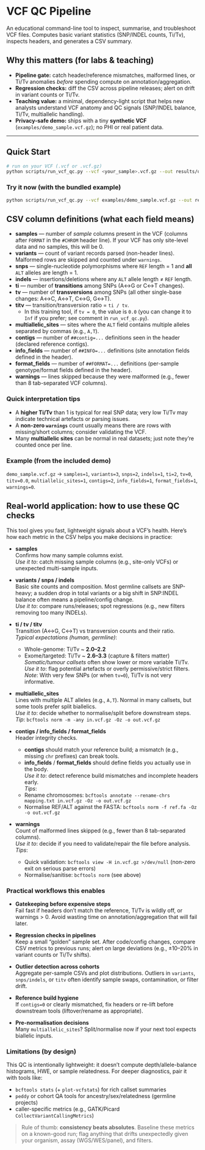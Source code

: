 # VCF QC Pipeline

An educational command-line tool to inspect, summarise, and troubleshoot VCF files.
Computes basic variant statistics (SNP/INDEL counts, Ti/Tv), inspects headers, and generates a CSV summary.


## Why this matters (for labs & teaching)

- **Pipeline gate:** catch header/reference mismatches, malformed lines, or Ti/Tv anomalies *before* spending compute on annotation/aggregation.
- **Regression checks:** diff the CSV across pipeline releases; alert on drift in variant counts or Ti/Tv.
- **Teaching value:** a minimal, dependency-light script that helps new analysts understand VCF anatomy and QC signals (SNP/INDEL balance, Ti/Tv, multiallelic handling).
- **Privacy-safe demo:** ships with a tiny **synthetic VCF** (`examples/demo_sample.vcf.gz`); no PHI or real patient data.

---

## Quick Start

```bash
# run on your VCF (.vcf or .vcf.gz)
python scripts/run_vcf_qc.py --vcf <your_sample>.vcf.gz --out results/qc_summary.csv
```

### Try it now (with the bundled example)

```bash
python scripts/run_vcf_qc.py --vcf examples/demo_sample.vcf.gz --out results/qc_summary.csv
```

## CSV column definitions (what each field means)

- **samples** — number of *sample* columns present in the VCF (columns after `FORMAT` in the `#CHROM` header line). If your VCF has only site-level data and no samples, this will be 0.
- **variants** — count of variant records parsed (non-header lines). Malformed rows are skipped and counted under `warnings`.
- **snps** — single-nucleotide polymorphisms where `REF` length = 1 and **all** `ALT` alleles are length = 1.
- **indels** — insertions/deletions where any `ALT` allele length ≠ `REF` length.
- **ti** — number of **transitions** among SNPs (A↔G or C↔T changes).
- **tv** — number of **transversions** among SNPs (all other single-base changes: A↔C, A↔T, C↔G, G↔T).
- **titv** — transition/transversion ratio = `ti / tv`.  
  - In this training tool, if `tv = 0`, the value is `0.0` (you can change it to `Inf` if you prefer; see comment in `run_vcf_qc.py`).
- **multiallelic_sites** — sites where the `ALT` field contains multiple alleles separated by commas (e.g., `A,T`).
- **contigs** — number of `##contig=...` definitions seen in the header (declared reference contigs).
- **info_fields** — number of `##INFO=...` definitions (site annotation fields defined in the header).
- **format_fields** — number of `##FORMAT=...` definitions (per-sample genotype/format fields defined in the header).
- **warnings** — lines skipped because they were malformed (e.g., fewer than 8 tab-separated VCF columns).

### Quick interpretation tips
- A **higher Ti/Tv** than 1 is typical for real SNP data; very low Ti/Tv may indicate technical artefacts or parsing issues.
- A **non-zero `warnings`** count usually means there are rows with missing/short columns; consider validating the VCF.
- Many **multiallelic sites** can be normal in real datasets; just note they’re counted once per line.


### Example (from the included demo)
`demo_sample.vcf.gz` → `samples=1`, `variants=3`, `snps=2`, `indels=1`, `ti=2`, `tv=0`, `titv=0.0`, `multiallelic_sites=1`, `contigs=2`, `info_fields=1`, `format_fields=1`, `warnings=0`.


## Real-world application: how to use these QC checks

This tool gives you fast, lightweight signals about a VCF’s health. Here’s how each metric in the CSV helps you make decisions in practice:

- **samples**  
  Confirms how many sample columns exist.  
  *Use it to*: catch missing sample columns (e.g., site-only VCFs) or unexpected multi-sample inputs.

- **variants / snps / indels**  
  Basic site counts and composition. Most germline callsets are SNP-heavy; a sudden drop in total variants or a big shift in SNP:INDEL balance often means a pipeline/config change.  
  *Use it to*: compare runs/releases; spot regressions (e.g., new filters removing too many INDELs).

- **ti / tv / titv**  
  Transition (A↔G, C↔T) vs transversion counts and their ratio.  
  *Typical expectations (human, germline)*:  
  - Whole-genome: Ti/Tv ~ **2.0–2.2**  
  - Exome/targeted: Ti/Tv ~ **2.6–3.3** (capture & filters matter)  
  *Somatic/tumour callsets* often show lower or more variable Ti/Tv.  
  *Use it to*: flag potential artefacts or overly permissive/strict filters.  
  *Note*: With very few SNPs (or when `tv=0`), Ti/Tv is not very informative.

- **multiallelic_sites**  
  Lines with multiple ALT alleles (e.g., `A,T`). Normal in many callsets, but some tools prefer split biallelics.  
  *Use it to*: decide whether to normalise/split before downstream steps.  
  *Tip*: `bcftools norm -m -any in.vcf.gz -Oz -o out.vcf.gz`

- **contigs / info_fields / format_fields**  
  Header integrity checks.  
  - **contigs** should match your reference build; a mismatch (e.g., missing `chr` prefixes) can break tools.  
  - **info_fields** / **format_fields** should define fields you actually use in the body.  
  *Use it to*: detect reference build mismatches and incomplete headers early.  
  *Tips*:  
  - Rename chromosomes: `bcftools annotate --rename-chrs mapping.txt in.vcf.gz -Oz -o out.vcf.gz`  
  - Normalise REF/ALT against the FASTA: `bcftools norm -f ref.fa -Oz -o out.vcf.gz`

- **warnings**  
  Count of malformed lines skipped (e.g., fewer than 8 tab-separated columns).  
  *Use it to*: decide if you need to validate/repair the file before analysis.  
  *Tips*:  
  - Quick validation: `bcftools view -H in.vcf.gz >/dev/null` (non-zero exit on serious parse errors)  
  - Normalise/sanitise: `bcftools norm` (see above)

### Practical workflows this enables

- **Gatekeeping before expensive steps**  
  Fail fast if headers don’t match the reference, Ti/Tv is wildly off, or warnings > 0. Avoid wasting time on annotation/aggregation that will fail later.

- **Regression checks in pipelines**  
  Keep a small “golden” sample set. After code/config changes, compare CSV metrics to previous runs; alert on large deviations (e.g., ±10–20% in variant counts or Ti/Tv shifts).

- **Outlier detection across cohorts**  
  Aggregate per-sample CSVs and plot distributions. Outliers in `variants`, `snps/indels`, or `titv` often identify sample swaps, contamination, or filter drift.

- **Reference build hygiene**  
  If `contigs=0` or clearly mismatched, fix headers or re-lift before downstream tools (liftover/rename as appropriate).

- **Pre-normalisation decisions**  
  Many `multiallelic_sites`? Split/normalise now if your next tool expects biallelic inputs.

### Limitations (by design)

This QC is intentionally lightweight: it doesn’t compute depth/allele-balance histograms, HWE, or sample relatedness. For deeper diagnostics, pair it with tools like:
- `bcftools stats` (+ `plot-vcfstats`) for rich callset summaries
- `peddy` or cohort QA tools for ancestry/sex/relatedness (germline projects)
- caller-specific metrics (e.g., GATK/Picard `CollectVariantCallingMetrics`)

> Rule of thumb: **consistency beats absolutes**. Baseline these metrics on a known-good run; flag anything that drifts unexpectedly given your organism, assay (WGS/WES/panel), and filters.
